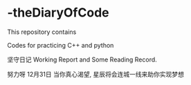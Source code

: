 # -theDiaryOfCode

This repository contains

Codes for practicing C++ and python

坚守日记 Working Report and Some Reading Record.

努力呀 12月31日
当你真心渴望, 星辰将会连城一线来助你实现梦想

